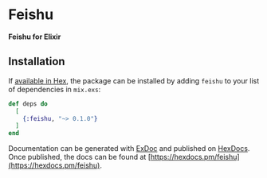 # Feishu

**Feishu for Elixir**

## Installation

If [available in Hex](https://hex.pm/docs/publish), the package can be installed
by adding `feishu` to your list of dependencies in `mix.exs`:

```elixir
def deps do
  [
    {:feishu, "~> 0.1.0"}
  ]
end
```

Documentation can be generated with [ExDoc](https://github.com/elixir-lang/ex_doc)
and published on [HexDocs](https://hexdocs.pm). Once published, the docs can
be found at [https://hexdocs.pm/feishu](https://hexdocs.pm/feishu).

